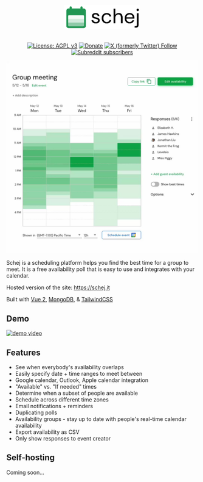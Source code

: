 <div align="center">
  
<img src="./.github/assets/images/logo.svg" width="200px" alt="Schej logo" />

</div>
<br />
<div align="center">

[![License: AGPL v3](https://img.shields.io/badge/License-AGPL_v3-orange.svg)](https://www.gnu.org/licenses/agpl-3.0)
[![Donate](https://img.shields.io/badge/-Donate%20with%20Paypal-blue?logo=paypal)](https://www.paypal.com/donate/?hosted_button_id=KWCH6LGJCP6E6)
[![X (formerly Twitter) Follow](https://img.shields.io/twitter/follow/schej_it?label=%40schej_it&labelColor=white)](https://x.com/schej_it)
[![Subreddit subscribers](https://img.shields.io/reddit/subreddit-subscribers/schej?label=join%20r%2Fschej)](https://www.reddit.com/r/schej/)

</div>

<img src="./.github/assets/images/hero.jpg" alt="Schej hero" />

Schej is a scheduling platform helps you find the best time for a group to meet. It is a free availability poll that is easy to use and integrates with your calendar.

Hosted version of the site: https://schej.it

Built with [Vue 2](https://github.com/vuejs/vue), [MongoDB](https://github.com/mongodb/mongo), & [TailwindCSS](https://github.com/tailwindlabs/tailwindcss)

## Demo

[![demo video](http://markdown-videos-api.jorgenkh.no/youtube/I7jl850X1P4)](https://www.youtube.com/watch?v=I7jl850X1P4)

## Features

- See when everybody's availability overlaps
- Easily specify date + time ranges to meet between
- Google calendar, Outlook, Apple calendar integration
- "Available" vs. "If needed" times
- Determine when a subset of people are available
- Schedule across different time zones
- Email notifications + reminders
- Duplicating polls
- Availability groups - stay up to date with people's real-time calendar availability
- Export availability as CSV
- Only show responses to event creator

## Self-hosting

Coming soon...
